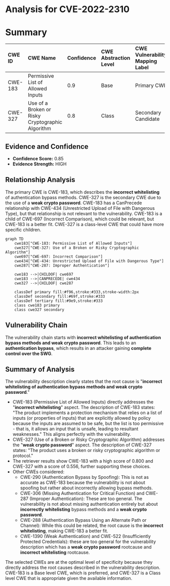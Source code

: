 # Analysis for CVE-2022-2310

# Summary
| CWE ID  | CWE Name                                                              | Confidence | CWE Abstraction Level | CWE Vulnerability Mapping Label | CWE-Vulnerability Mapping Notes |
| :-------- | :-------------------------------------------------------------------- | :--------- | :---------------------- | :------------------------------ | :------------------------------ |
| CWE-183 | Permissive List of Allowed Inputs                                     | 0.9        | Base                    | Primary CWE                     | Allowed                         |
| CWE-327 | Use of a Broken or Risky Cryptographic Algorithm                      | 0.8        | Class                   | Secondary Candidate             | Allowed-with-Review             |

## Evidence and Confidence

*   **Confidence Score:** 0.85
*   **Evidence Strength:** HIGH

## Relationship Analysis
The primary CWE is CWE-183, which describes the **incorrect whitelisting** of authentication bypass methods. CWE-327 is the secondary CWE due to the use of a **weak crypto password**. CWE-183 has a CanPrecede relationship with CWE-434 (Unrestricted Upload of File with Dangerous Type), but that relationship is not relevant to the vulnerability. CWE-183 is a child of CWE-697 (Incorrect Comparison), which could be relevant, but CWE-183 is a better fit. CWE-327 is a class-level CWE that could have more specific children.

```mermaid
graph TD
    cwe183["CWE-183: Permissive List of Allowed Inputs"]
    cwe327["CWE-327: Use of a Broken or Risky Cryptographic Algorithm"]
    cwe697["CWE-697: Incorrect Comparison"]
    cwe434["CWE-434: Unrestricted Upload of File with Dangerous Type"]
    cwe287["CWE-287: Improper Authentication"]

    cwe183 -->|CHILDOF| cwe697
    cwe183 -->|CANPRECEDE| cwe434
    cwe327 -->|CHILDOF| cwe287

    classDef primary fill:#f96,stroke:#333,stroke-width:2px
    classDef secondary fill:#69f,stroke:#333
    classDef tertiary fill:#9e9,stroke:#333
    class cwe183 primary
    class cwe327 secondary
```

## Vulnerability Chain
The vulnerability chain starts with **incorrect whitelisting of authentication bypass methods and weak crypto password**. This leads to an **authentication bypass**, which results in an attacker gaining **complete control over the SWG**.

## Summary of Analysis
The vulnerability description clearly states that the root cause is "**incorrect whitelisting of authentication bypass methods and weak crypto password**."

*   CWE-183 (Permissive List of Allowed Inputs) directly addresses the "**incorrect whitelisting**" aspect. The description of CWE-183 states: "The product implements a protection mechanism that relies on a list of inputs (or properties of inputs) that are explicitly allowed by policy because the inputs are assumed to be safe, but the list is too permissive - that is, it allows an input that is unsafe, leading to resultant weaknesses." This aligns perfectly with the vulnerability.
*   CWE-327 (Use of a Broken or Risky Cryptographic Algorithm) addresses the "**weak crypto password**" aspect. The description of CWE-327 states: "The product uses a broken or risky cryptographic algorithm or protocol."
*   The retriever results show CWE-183 with a high score of 0.800 and CWE-327 with a score of 0.556, further supporting these choices.
*   Other CWEs considered:
    *   CWE-290 (Authentication Bypass by Spoofing): This is not as accurate as CWE-183 because the vulnerability is not about spoofing but rather about incorrectly allowing bypass methods.
    *   CWE-306 (Missing Authentication for Critical Function) and CWE-287 (Improper Authentication): These are too general. The vulnerability is not about missing authentication entirely but about **incorrectly whitelisting** bypass methods and a **weak crypto password**.
    *   CWE-288 (Authentication Bypass Using an Alternate Path or Channel): While this could be related, the root cause is the **incorrect whitelisting**, making CWE-183 a better fit.
    *   CWE-1390 (Weak Authentication) and CWE-522 (Insufficiently Protected Credentials): these are too general for the vulnerability description which has a **weak crypto password** rootcause and **incorrect whitelisting** rootcause.

The selected CWEs are at the optimal level of specificity because they directly address the root causes described in the vulnerability description. CWE-183 is a Base level CWE, which is preferred, and CWE-327 is a Class level CWE that is appropriate given the available information.